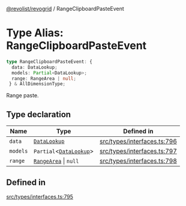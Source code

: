 [@revolist/revogrid](README.md) / RangeClipboardPasteEvent

# Type Alias: RangeClipboardPasteEvent

```ts
type RangeClipboardPasteEvent: {
  data: DataLookup;
  models: Partial<DataLookup>;
  range: RangeArea | null;
 } & AllDimensionType;
```

Range paste.

## Type declaration

| Name | Type | Defined in |
| ------ | ------ | ------ |
| `data` | [`DataLookup`](TypeAlias.DataLookup.md) | [src/types/interfaces.ts:796](https://github.com/revolist/revogrid/blob/2ea7abe619348281bd56e0a8ea657ffef9c19154/src/types/interfaces.ts#L796) |
| `models` | `Partial`\<[`DataLookup`](TypeAlias.DataLookup.md)\> | [src/types/interfaces.ts:797](https://github.com/revolist/revogrid/blob/2ea7abe619348281bd56e0a8ea657ffef9c19154/src/types/interfaces.ts#L797) |
| `range` | [`RangeArea`](TypeAlias.RangeArea.md) \| `null` | [src/types/interfaces.ts:798](https://github.com/revolist/revogrid/blob/2ea7abe619348281bd56e0a8ea657ffef9c19154/src/types/interfaces.ts#L798) |

## Defined in

[src/types/interfaces.ts:795](https://github.com/revolist/revogrid/blob/2ea7abe619348281bd56e0a8ea657ffef9c19154/src/types/interfaces.ts#L795)

